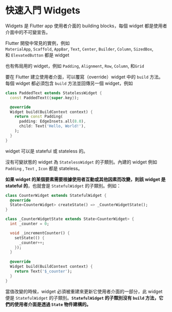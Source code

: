 # 快速入門 Widgets

Widgets 是 Flutter app 使用者介面的 building blocks，每個 widget 都是使用者介面中的不可變宣告。

Flutter 開發中常見的實例，例如  `MaterialApp`, `Scaffold`, `AppBar`, `Text`, `Center`, `Builder`, `Column`, `SizedBox`, 和 `ElevatedButton` 都是 widget

也有佈局用的 widget，例如 `Padding`, `Alignment`, `Row`, `Column`, 和`Grid` 

要在 Flutter 建立使用者介面，可以覆寫（override）widget 中的 `build` 方法。每個 widget 都必須包含 `build` 方法並回傳另一個 widget，例如

```dart
class PaddedText extends StatelessWidget {
  const PaddedText({super.key});

  @override
  Widget build(BuildContext context) {
    return const Padding(
      padding: EdgeInsets.all(8.0),
      child: Text('Hello, World!'),
    );
  }
}
```

widget 可以是 stateful 或 stateless 的。

沒有可變狀態的 widget 為 `StatelessWidget` 的子類別。內建的 widget 例如 `Padding` , `Text` , `Icon` 都是 stateless。

**如果 widget 的某個要素需要根據使用者互動或其他因素而改變，則該 widget 是 stateful 的**，也就會是 `StatefulWidget` 的子類別。例如：

```dart
class CounterWidget extends StatefulWidget {
  @override
  State<CounterWidget> createState() => _CounterWidgetState();
}

class _CounterWidgetState extends State<CounterWidget> {
  int _counter = 0;

  void _incrementCounter() {
    setState(() {
      _counter++;
    });
  }
  
  @override
  Widget build(BuildContext context) {
    return Text('$_counter');
  }
}
```

當值改變的時候，widget 必須被重建來更新它使用者介面的一部分，此 widget 便是 `StatefulWidget` 的子類別。**`StatefulWidget` 的子類別沒有 `build` 方法，它們的使用者介面是透過 `State` 物件建構的。** 
